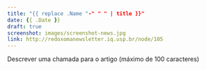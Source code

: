 ```yaml
---
title: "{{ replace .Name "-" " " | title }}"
date: {{ .Date }}
draft: true
screenshot: images/screenshot-news.jpg
link: http://redoxomanewsletter.iq.usp.br/node/105
---
```


Descrever uma chamada para o artigo (máximo de 100 caracteres)
